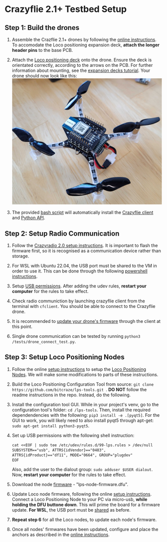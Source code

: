 # Crazyflie 2.1+ Testbed Setup

## Step 1: Build the drones

1. Assemble the Crazflie 2.1+ drones by following the [online instructions](https://www.bitcraze.io/documentation/tutorials/getting-started-with-crazyflie-2-x/ 'Get started with the Crazyflie 2.1+'). To accomodate the Loco positioning expansion deck,  **attach the longer header pins** to the base PCB. 

2. Attach the [Loco positioning deck](https://www.bitcraze.io/products/loco-positioning-deck/ 'Loco positioning deck') onto the drone. Ensure the deck is orientated correctly, according to the arrows on the PCB. For further information about mounting, see the [expansion decks tutorial](https://www.bitcraze.io/documentation/tutorials/getting-started-with-expansion-decks/ 'Getting started with expansion decks'). Your drone should now look like this: ![Drone](../images/drone_setup.jpg)

3. The provided [bash script](../scripts/setup_packages.sh) will automatically install the [Crazyflie client](https://github.com/bitcraze/crazyflie-clients-python 'Crazflie Client') and [Python API](https://github.com/bitcraze/crazyflie-lib-python 'Crazyflie Python API').

## Step 2: Setup Radio Communication
1. Follow the [Crazyradio 2.0 setup instructions](https://www.bitcraze.io/documentation/tutorials/getting-started-with-crazyradio-2-0/ 'Crazyradio 2.0'). It is important to flash the firmware first, so it is recognised as a communication device rather than storage.

2. For WSL with Ubuntu 22.04, the USB port must be shared to the VM in order to use it. This can be done through the following [powershell instructions](https://learn.microsoft.com/en-us/windows/wsl/connect-usb 'Connect USB device to WSL').

3. Setup [USB permissions](https://www.bitcraze.io/documentation/repository/crazyflie-lib-python/master/installation/usb_permissions/ 'USB permission for Crazyradio 2.0'). After adding the udev rules, **restart your computer** for the rules to take effect.

4. Check radio communiction by launching crazyflie client from the terminal with ``cfclient``. You should be able to connect to the Crazyflie drone.

5. It is recommended to [update your drone's firmware](https://www.bitcraze.io/documentation/repository/crazyflie-clients-python/master/userguides/userguide_client/#firmware-upgrade 'Update Firmware') through the client at this point.

6. Single drone communication can be tested by running ``python3 /tests/drone_connect_test.py``. 

## Step 3: Setup Loco Positioning Nodes

1. Follow the online [setup instructions](https://www.bitcraze.io/documentation/tutorials/getting-started-with-loco-positioning-system/ 'Loco Positioning Nodes Setup') to setup the [Loco Positioning Nodes](https://www.bitcraze.io/products/loco-positioning-node/ 'Loco Positioning Nodes'). We will make some modifications to parts of these instructions.

2. Build the Loco Positioning Configuration Tool from source: ``git clone https://github.com/bitcraze/lps-tools.git ``. **DO NOT** follow the readme instructions in the repo. Instead, do the following.

3. Install the configuration tool GUI. While in your project's venv, go to the configuration tool's folder: ``cd /lps-tools``. Then, install the required dependendencies with the following: ``pip3 install -e .[pyqt5]``. For the GUI to work, you will likely need to also install pyqt5 through apt-get: ``sudo apt-get install python3-pyqt5``.

4. Set up USB permissions with the following shell instruction: 
    ```
    cat <<EOF | sudo tee /etc/udev/rules.d/99-lps.rules > /dev/null
    SUBSYSTEM=="usb", ATTRS{idVendor}=="0483", ATTRS{idProduct}=="df11", MODE="0664", GROUP="plugdev"
    EOF
    ```
    Also, add the user to the dialout group: ``sudo adduser $USER dialout``. Now, **restart your computer** for the rules to take effect.

5. Download the node [firmware](https://github.com/bitcraze/lps-node-firmware/releases 'Loco Node Firmware') - "lps-node-firmware.dfu". 

6. Update Loco node firmware, following the online [setup instructions](https://www.bitcraze.io/documentation/tutorials/getting-started-with-loco-positioning-system/ 'Loco Positioning Nodes Setup'). Connect a Loco Positioning Node to your PC via micro-usb, **while holding the DFU buttone down**. This will prime the board for a firmware update.  **For WSL**, the USB port must be [shared](https://learn.microsoft.com/en-us/windows/wsl/connect-usb 'Connect USB device to WSL') as before.

7. **Repeat step 6** for all the Loco nodes, to update each node's firmware.

8. Once all nodes' firmwares have been updated, configure and place the anchors as described in the [online instructions](https://www.bitcraze.io/documentation/tutorials/getting-started-with-loco-positioning-system/ 'Loco Positioning Nodes Setup').